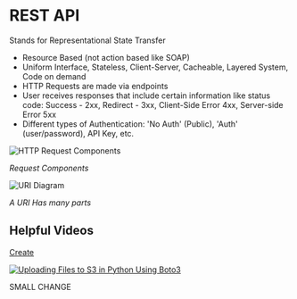 # REST API
Stands for Representational State Transfer
- Resource Based (not action based like SOAP)
- Uniform Interface, Stateless, Client-Server, Cacheable, Layered System, Code on demand
- HTTP Requests are made via endpoints
- User receives responses that include certain information like status code: Success - 2xx, Redirect - 3xx, Client-Side Error 4xx, Server-side Error 5xx
- Different types of Authentication: 'No Auth' (Public), 'Auth' (user/password), API Key, etc.

![HTTP Request Components](/images/requestcomp.png)

*Request Components*

![URI Diagram](/images/uridiagram.png)

*A URI Has many parts*

## Helpful Videos

[Create](https://docs.gitlab.com/ee/user/project/repository/web_editor.html#create-a-file)

[![Uploading Files to S3 in Python Using Boto3](https://i.ytimg.com/an_webp/7gqvV4tUxmY/mqdefault_6s.webp?du=3000&sqp=CNycj5kG&rs=AOn4CLDuHI1ygsN9ByzSRNkMuZaPeX3rVA)](https://youtu.be/7gqvV4tUxmY)

SMALL CHANGE

